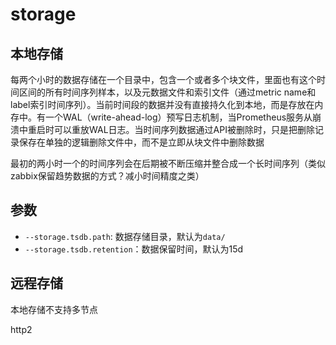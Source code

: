 # storage

## 本地存储

每两个小时的数据存储在一个目录中，包含一个或者多个块文件，里面也有这个时间区间的所有时间序列样本，以及元数据文件和索引文件（通过metric name和label索引时间序列）。当前时间段的数据并没有直接持久化到本地，而是存放在内存中。有一个WAL（write-ahead-log）预写日志机制，当Prometheus服务从崩溃中重启时可以重放WAL日志。当时间序列数据通过API被删除时，只是把删除记录保存在单独的逻辑删除文件中，而不是立即从块文件中删除数据

最初的两小时一个的时间序列会在后期被不断压缩并整合成一个长时间序列（类似zabbix保留趋势数据的方式？减小时间精度之类）

## 参数

* `--storage.tsdb.path`: 数据存储目录，默认为`data/`
* `--storage.tsdb.retention`：数据保留时间，默认为15d

## 远程存储

本地存储不支持多节点

http2